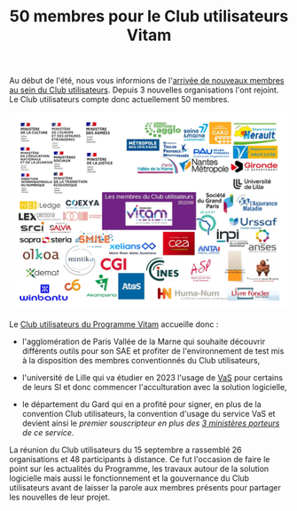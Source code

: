 ﻿---
layout: post
title: 50 membres pour le Club utilisateurs Vitam
---

Au début de l'été, nous vous informions de l'[arrivée de nouveaux membres au sein du Club utilisateurs](/_posts/2022-07-11-Nouvelles-Club-utilisateurs.md). Depuis 3 nouvelles organisations l'ont rejoint. 
Le Club utilisateurs compte donc actuellement 50 membres.

![Logos](/public/images/202209_utilisateurs.jpg)

Le [Club utilisateurs du Programme Vitam](https://www.programmevitam.fr/pages/presentation/pres_acteurs_club/) accueille donc :
- l'agglomération de Paris Vallée de la Marne qui souhaite découvrir différents outils pour son SAE et profiter de l'environnement de test mis à la disposition des membres conventionnés du Club utilisateurs,

- l'université de Lille qui va étudier en 2023 l'usage de [VaS](/pages/VaS/) pour certains de leurs SI et donc commencer l'acculturation avec la solution logicielle,

- le département du Gard qui en a profité pour signer, en plus de la convention Club utilisateurs, la convention d'usage du service VaS et devient ainsi le *premier souscripteur en plus des [3 ministères porteurs](/_posts/2022-01-28-CP-VaS.md) de ce service*.

La réunion du Club utilisateurs du 15 septembre a rassemblé 26 organisations et 48 participants à distance. Ce fut l'occasion de faire le point sur les actualités du Programme, les travaux autour de la solution logicielle mais aussi le fonctionnement et la gouvernance du Club utilisateurs avant de laisser la parole aux membres présents pour partager les nouvelles de leur projet.